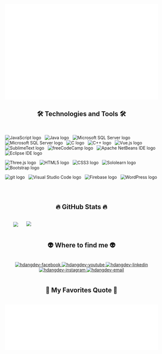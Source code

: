 <!-- Trungquandev -->
<a href="#" target="_blank">
  <img src="svg/trungquandev.svg" width="1200" alt="trungquandev-official" />
</a>

<h2 align="center">🛠 Technologies and Tools 🛠</h2>
<br>
<!-- https://simpleicons.org/ -->

<span><img src="https://img.shields.io/badge/JavaScript-282C34?logo=javascript&logoColor=F7DF1E" alt="JavaScript logo" title="JavaScript" height="25" /></span>
&nbsp;
<span><img src="https://img.shields.io/badge/Java-282C34?logo=java&logoColor=FF7800" alt="Java logo" title="Java" height="25" /></span>
&nbsp;
<span><img src="https://img.shields.io/badge/Microsoft SQL Server-282C34?logo=microsoftsqlserver&logoColor=CC2927" alt="Microsoft SQL Server logo" title="Microsoft SQL Server" height="25" /></span>
&nbsp;
<span><img src="https://img.shields.io/badge/MySQL-282C34?logo=mysql&logoColor=CC2927" alt="Microsoft SQL Server logo" title="MySQL" height="25" /></span>
&nbsp;
<span><img src="https://img.shields.io/badge/C-282C34?logo=c&logoColor=764ABC" alt="C logo" title="C" height="25" /></span>
&nbsp;
<span><img src="https://img.shields.io/badge/C++-282C34?logo=c++&logoColor=764ABC" alt="C++ logo" title="C++" height="25" /></span>
&nbsp;
<span><img src="https://img.shields.io/badge/Vue.js-282C34?logo=vue.js&logoColor=4FC08D" alt="Vue.js logo" title="Vue.js" height="25" /></span>
&nbsp;
<span><img src="https://img.shields.io/badge/SublimeText-282C34?logo=sublimetext&logoColor=0A0A23" alt="SublimeText logo" title="SublimeText" height="25" /></span>
&nbsp;
<span><img src="https://img.shields.io/badge/freeCodeCamp-282C34?logo=freecodecamp&logoColor=0A0A23" alt="freeCodeCamp logo" title="freeCodeCamp" height="25" /></span>
&nbsp;
<span><img src="https://img.shields.io/badge/Apache NetBeans IDE-282C34?logo=apache netbeans IDE&logoColor=1B6AC6" alt="Apache NetBeans IDE logo" title="freeCodeCamp" height="25" /></span>
&nbsp;
<span><img src="https://img.shields.io/badge/Eclipse IDE-282C34?logo=eclipse ide&logoColor=2C2255" alt="Eclipse IDE logo" title="Eclipse IDE" height="25" /></span>
&nbsp;
<!-- <span><img src="https://img.shields.io/badge/Node.js-282C34?logo=node.js&logoColor=00F200" alt="Node.js logo" title="Node.js" height="25" /></span>
&nbsp;
<span><img src="https://img.shields.io/badge/Express-282C34?logo=express&logoColor=FFFFFF" alt="Express.js logo" title="Express.js" height="25" /></span>
&nbsp;
<span><img src="https://img.shields.io/badge/MongoDB-282C34?logo=mongodb&logoColor=47A248" alt="MongoDB logo" title="MongoDB" height="25" /></span>
&nbsp;
<span><img src="https://img.shields.io/badge/Tailwind%20CSS-282C34?logo=tailwind-css&logoColor=38B2AC" alt="TailwindCSS logo" title="TailwindCSS" height="25" /></span>
&nbsp; -->
<span><img src="https://img.shields.io/badge/Three.js-282C34?logo=three.js&logoColor=FFFFFF" alt="Three.js logo" title="Three.js" height="25" /></span>
&nbsp;
<span><img src="https://img.shields.io/badge/HTML5-282C34?logo=html5&logoColor=E34F26" alt="HTML5 logo" title="HTML5" height="25" /></span>
&nbsp;
<span><img src="https://img.shields.io/badge/CSS3-282C34?logo=css3&logoColor=1572B6" alt="CSS3 logo" title="CSS3" height="25" /></span>
&nbsp;
<span><img src="https://img.shields.io/badge/Sololearn-282C34?logo=sololearn&logoColor=149EF2" alt="Sololearn logo" title="Sololearn" height="25" /></span>
&nbsp;
<span><img src="https://img.shields.io/badge/Bootstrap-282C34?logo=bootstrap&logoColor=7952B3" alt="Bootstrap logo" title="Bootstrap" height="25" /></span>
&nbsp;
<!-- <span><img src="https://img.shields.io/badge/ESLint-282C34?logo=eslint&logoColor=4B32C3" alt="ESLint logo" title="ESLint" height="25" /></span>
&nbsp; -->
<span><img src="https://img.shields.io/badge/git-282C34?logo=git&logoColor=F05032" alt="git logo" title="git" height="25" /></span>
&nbsp;
<span><img src="https://img.shields.io/badge/VS%20Code-282C34?logo=visual-studio-code&logoColor=007ACC" alt="Visual Studio Code logo" title="Visual Studio Code" height="25" /></span>
&nbsp;
<span><img src="https://img.shields.io/badge/Firebase-282C34?logo=firebase&logoColor=FFCA28" alt="Firebase logo" title="Firebase" height="25" /></span>
&nbsp;
<span><img src="https://img.shields.io/badge/WordPress-282C34?logo=wordPress&logoColor=21759B" alt="WordPress logo" title="WordPress" height="25" /></span>
&nbsp;

<br>

<h2 align="center">🔥 GitHub Stats 🔥</h2>
<!-- https://github.com/anuraghazra/github-readme-stats -->
<br>
<div align=center>
  <a href="#" title="TheanIshtar">
    <img width="315" align="center" src="https://github-readme-stats.vercel.app/api/top-langs/?username=TheanIshtar&hide=c%23,powershell,Mathematica,Ruby,Objective-C,Objective-C%2b%2b,Cuda&title_color=61dafb&text_color=ffffff&icon_color=61dafb&bg_color=20232a&langs_count=8&layout=compact&border_color=61dafb&hide_border=true" />
  </a>
  <a href="#" title="Hdangdev">
    <img align="right" width="434" src="https://github-readme-stats.vercel.app/api?username=hdangdev&show_icons=true&theme=react&border_color=61dafb&hide_border=true" />
  </a>
</div>

<br>

<h2 align="center">👽 Where to find me 👽</h2>
<br>
<!-- https://icons8.com -->
<div align="center">
<!--   <a href="https://trungquandev.com" target="blank">
    <img width="90" height="90" src="images/logo-trungquandev-transparent-bg-192x192.png" alt="trungquandev-blog" />
  </a> -->
  <a href="https://facebook.com/dangdeveloper" target="blank">
    <img src="https://img.icons8.com/bubbles/100/000000/facebook-new.png" alt="hdangdev-facebook" />
  </a>
  <a href="https://www.youtube.com/c/godtv69" target="blank">
    <img src="https://img.icons8.com/bubbles/100/000000/youtube-squared.png" alt="hdangdev-youtube" />
  </a>
  <a href="https://www.linkedin.com/in/tranhuudang" target="blank">
    <img src="https://img.icons8.com/bubbles/100/000000/linkedin.png" alt="hdangdev-linkedin" />
  </a>
  <a href="https://instagram.com/theanishtar" target="blank">
    <img src="https://img.icons8.com/bubbles/100/000000/instagram.png" alt="hdangdev-instagram" />
  </a>
  <a href="mailto:dangtt135@gmail.com" target="top">
    <img src="https://img.icons8.com/bubbles/100/000000/apple-mail.png" alt="hdangdev-email" />
  </a>
</div>

<br>

<h2 align="center">📑 My Favorites Quote 📑</h2>
<br>
<a href="#" target="_blank">
  <img src="svg/trungquandev-quotes.svg" width="846" height="150" alt="TheanIshtar" />
</a>

